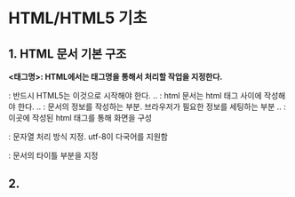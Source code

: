 # HTML/HTML5 기초 


## 1. HTML 문서 기본 구조

**<태그명>: HTML에서는 태그명을 통해서 처리할 작업을 지정한다.** 

<!DOCTYPE html>: 반드시 HTML5는 이것으로 시작해야 한다.

<html> .. </html>: html 문서는 html 태그 사이에 작성해야 한다.

<head> .. </head>: 문서의 정보를 작성하는 부분. 브라우저가 필요한 정보를 세팅하는 부분

<body> .. </body>: 이곳에 작성된 html 태그를 통해 화면을 구성

<meta charset=utf-8/>: 문자열 처리 방식 지정. utf-8이 다국어를 지원함

<title> .. </title>: 문서의 타이틀 부분을 지정


## 2. 
